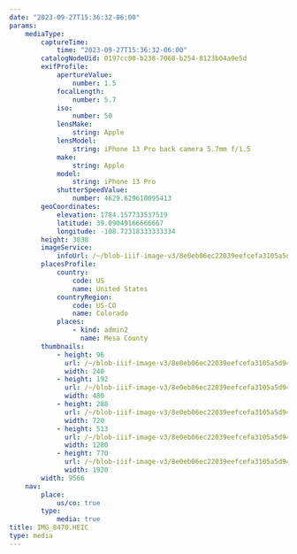 ```yaml
---
date: "2023-09-27T15:36:32-06:00"
params:
    mediaType:
        captureTime:
            time: "2023-09-27T15:36:32-06:00"
        catalogNodeUid: 0197cc00-b238-7068-b254-8123b04a9e5d
        exifProfile:
            apertureValue:
                number: 1.5
            focalLength:
                number: 5.7
            iso:
                number: 50
            lensMake:
                string: Apple
            lensModel:
                string: iPhone 13 Pro back camera 5.7mm f/1.5
            make:
                string: Apple
            model:
                string: iPhone 13 Pro
            shutterSpeedValue:
                number: 4629.629610095413
        geoCoordinates:
            elevation: 1784.157733537519
            latitude: 39.09049166666667
            longitude: -108.72318333333334
        height: 3838
        imageService:
            infoUrl: /~/blob-iiif-image-v3/8e0eb06ec22039eefcefa3105a5d94dc1a152729f991698dccbfeb0730b80fb9/info.json
        placesProfile:
            country:
                code: US
                name: United States
            countryRegion:
                code: US-CO
                name: Colorado
            places:
                - kind: admin2
                  name: Mesa County
        thumbnails:
            - height: 96
              url: /~/blob-iiif-image-v3/8e0eb06ec22039eefcefa3105a5d94dc1a152729f991698dccbfeb0730b80fb9/full/240%2C96/0/default.jpg
              width: 240
            - height: 192
              url: /~/blob-iiif-image-v3/8e0eb06ec22039eefcefa3105a5d94dc1a152729f991698dccbfeb0730b80fb9/full/480%2C192/0/default.jpg
              width: 480
            - height: 288
              url: /~/blob-iiif-image-v3/8e0eb06ec22039eefcefa3105a5d94dc1a152729f991698dccbfeb0730b80fb9/full/720%2C288/0/default.jpg
              width: 720
            - height: 513
              url: /~/blob-iiif-image-v3/8e0eb06ec22039eefcefa3105a5d94dc1a152729f991698dccbfeb0730b80fb9/full/1280%2C513/0/default.jpg
              width: 1280
            - height: 770
              url: /~/blob-iiif-image-v3/8e0eb06ec22039eefcefa3105a5d94dc1a152729f991698dccbfeb0730b80fb9/full/1920%2C770/0/default.jpg
              width: 1920
        width: 9566
    nav:
        place:
            us/co: true
        type:
            media: true
title: IMG_8470.HEIC
type: media
---
```


